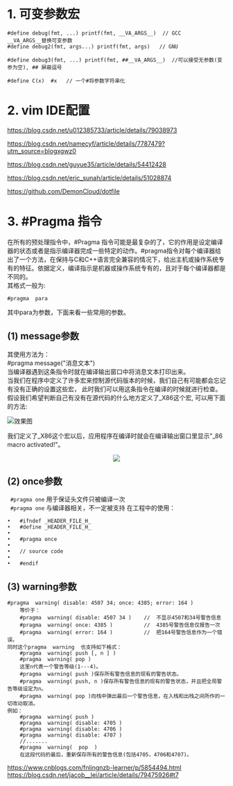 # 1. 可变参数宏

``` 
#define debug(fmt, ...) printf(fmt, __VA_ARGS__)  // GCC
__VA_ARGS__替换可变参数  
#define debug2(fmt, args...) printf(fmt, args)   // GNU

#define debug3(fmt, ...) printf(fmt, ##__VA_ARGS__)  //可以接受无参数(变参为空), ## 屏蔽逗号

#define C(x)  #x   // 一个#将参数字符串化

``` 

# 2. vim IDE配置

https://blog.csdn.net/u012385733/article/details/79038973

https://blog.csdn.net/namecyf/article/details/7787479?utm_source=blogxgwz0

https://blog.csdn.net/guyue35/article/details/54412428

https://blog.csdn.net/eric_sunah/article/details/51028874

https://github.com/DemonCloud/dotfile


# 3. #Pragma 指令
在所有的预处理指令中，#Pragma 指令可能是最复杂的了，它的作用是设定编译器的状态或者是指示编译器完成一些特定的动作。#pragma指令对每个编译器给出了一个方法，在保持与C和C++语言完全兼容的情况下，给出主机或操作系统专有的特征。依据定义，编译指示是机器或操作系统专有的，且对于每个编译器都是不同的。  
其格式一般为:  
``` 
#pragma  para  
``` 
其中para为参数，下面来看一些常用的参数。  

## (1) message参数
其使用方法为：  
   	 #pragma  message("消息文本")  
    当编译器遇到这条指令时就在编译输出窗口中将消息文本打印出来。  
    当我们在程序中定义了许多宏来控制源代码版本的时候，我们自己有可能都会忘记有没有正确的设置这些宏，
此时我们可以用这条指令在编译的时候就进行检查。假设我们希望判断自己有没有在源代码的什么地方定义了_X86这个宏,
可以用下面的方法:

![效果图](https://github.com/qingcheng12/Universal-function/blob/master/image/1.jpg)

我们定义了_X86这个宏以后，应用程序在编译时就会在编译输出窗口里显示"_86  macro  activated!"。

<div align=center><img src="https://github.com/qingcheng12/Universal-function/blob/master/image/2.jpg" /></div>

## (2) once参数

``` #pragma one``` 用于保证头文件只被编译一次  
``` #pragma one``` 与编译器相关，不一定被支持
在工程中的使用：
``` 
•	#ifndef _HEADER_FILE_H_
•	#define _HEADER_FILE_H_
•	
•	#pragma once
•	
•	// source code
•	
•	#endif
``` 

## (3) warning参数  
``` 
#pragma  warning( disable: 4507 34; once: 4385; error: 164 )
    等价于：  
    #pragma  warning( disable: 4507 34 )    //  不显示4507和34号警告信息  
    #pragma  warning( once: 4385 )          //  4385号警告信息仅报告一次  
    #pragma  warning( error: 164 )          //  把164号警告信息作为一个错误。 
同时这个pragma  warning  也支持如下格式：  
    #pragma  warning( push [, n ] )  
    #pragma  warning( pop )  
    这里n代表一个警告等级(1---4)。  
    #pragma  warning( push )保存所有警告信息的现有的警告状态。  
    #pragma  warning( push, n )保存所有警告信息的现有的警告状态，并且把全局警告等级设定为n。    
    #pragma  warning( pop )向栈中弹出最后一个警告信息，在入栈和出栈之间所作的一切改动取消。
例如：  
    #pragma  warning( push )  
    #pragma  warning( disable: 4705 )  
    #pragma  warning( disable: 4706 )  
    #pragma  warning( disable: 4707 )  
    //.......  
    #pragma  warning(  pop  )    
    在这段代码的最后，重新保存所有的警告信息(包括4705，4706和4707)。 
``` 
https://www.cnblogs.com/fnlingnzb-learner/p/5854494.html  
https://blog.csdn.net/jacob__lei/article/details/79475926#t7



